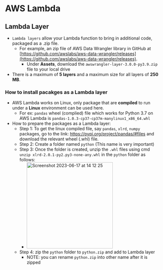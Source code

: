 # AWS Lambda
## Lambda Layer
- `Lambda layers` allow your Lambda function to bring in additional code, packaged as a .zip file.
  - For example, an zip file of AWS Data Wrangler library in GitHub at [https://github.com/awslabs/aws-data-wrangler/releases](https://github.com/awslabs/aws-data-wrangler/releases). 
    - Under **Assets**, download the `awswrangler-layer-3.0.0-py3.9.zip` file to your local drive
- There is a maximum of **5 layers** and a maximum size for all layers of **250 MB**.
### How to install pacakges as a Lambda layer
- AWS Lambda works on Linux, only package that are **compiled** to run under a **Linux** environment can be used here.
  - For ex: `pandas` wheel (complied) file which works for Python 3.7 on AWS Lambda is `pandas-1.0.3-cp37-cp37m-manylinux1_x86_64.whl`
- How to prepare the packages as a Lambda layer:
  - Step 1: To get the linux compiled file, say `pandas`, `xlrd`, `numpy` packages, go to the link: https://pypi.org/project/pandas/#files and download the relevant wheel (.whl) file.
  - Step 2: Create a folder named `python` (This name is very important)
  - Step 3: Once the folder is created, unzip the `.whl` files using cmd `unzip xlrd-2.0.1-py2.py3-none-any.whl` in the `python` folder as follows:
    - <img width="283" alt="Screenshot 2023-06-17 at 14 12 25" src="https://github.com/CodexploreRepo/aws/assets/64508435/82aeedc4-8c0e-4be9-8bfc-cfb344cede9b">
  - Step 4: zip the `python` folder to `python.zip` and add to Lambda layer
    - NOTE: you can rename `python.zip` into other name after it is zipped

